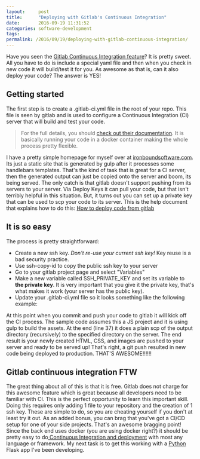 ```yaml
---
layout:     post
title:      "Deploying with Gitlab's Continuous Integration"
date:       2016-09-19 11:31:52
categories: software-development
tags:  
permalink: /2016/09/19/deploying-with-gitlab-continuous-integration/
---
```

Have you seen the [Gitlab Continuous Integration feature](https://about.gitlab.com/handbook/sales/idea-to-production/)? It is pretty sweet. All you have to do is include a special yaml file and then when you check in new code it will build/test it for you. As awesome as that is, can it also deploy your code? The answer is YES! 

## Getting started

The first step is to create a .gitlab-ci.yml file in the root of your repo. This file is seen by gitlab and is used to configure a Continuous Integration (CI) server that will build and test your code.

> For the full details, you should [check out their documentation](https://about.gitlab.com/2016/08/26/ci-deployment-and-environments/). It is basically running your code in a docker container making the whole process pretty flexible.

I have a pretty simple homepage for myself over at [ironboundsoftware.com](https://ironboundsoftware.com). Its just a static site that is generated by gulp after it processes some handlebars templates. That's the kind of task that is great for a CI server, then the generated output can just be copied onto the server and boom, its being served. The only catch is that gitlab doesn't support pushing from its servers to your server. Via Deploy Keys it can pull your code, but that isn't terribly helpful in this situation. But, it turns out you can set up a private key that can be used to scp your code to its server. This is the help document that explains how to do this: [How to deploy code from gitlab](https://docs.gitlab.com/ce/ci/ssh_keys/README.html)

## It is so easy

The process is pretty straightforward: 

  * Create a new ssh key. _Don't re-use your current ssh key!_ Key reuse is a bad security practice.
  * Use ssh-copy-id to copy the public ssh key to your server
  * Go to your gitlab project page and select "Variables"
  * Make a new variable called SSH_PRIVATE_KEY and set its variable to  **the private key**. It is very important that you give it the private key, that's what makes it work (your server has the public key).
  * Update your .gitlab-ci.yml file so it looks something like the following example:

At this point when you commit and push your code to gitlab it will kick off the CI process. The sample code assumes this a JS project and it is using gulp to build the assets. At the end (line 37) it does a plain scp of the output directory (recursively) to the specified directory on the server. The end result is your newly created HTML, CSS, and images are pushed to your server and ready to be served up! That's right, a git push resulted in new code being deployed to production. THAT'S AWESOME!!!!!! 

## Gitlab continuous integration FTW

The great thing about all of this is that it is free. Gitlab does not charge for this awesome feature which is great because all developers need to be familiar with CI. This is the perfect opportunity to learn this important skill. Doing this requires only adding 1 file to your repository and the creation of 1 ssh key. These are simple to do, so you are cheating yourself if you don't at least try it out. As an added bonus, you can brag that you've got a CI/CD setup for one of your side projects. That's an awesome bragging point! Since the back end uses docker (you are using docker right?) it should be pretty easy to do[ Continuous Integration and deployment](http://amzn.to/2fpmoCO) with most any language or framework. My next task is to get this working with a [Python](https://python.org) Flask app I've been developing.
